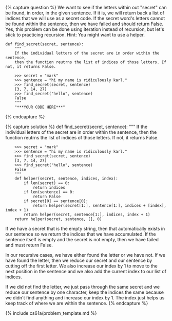 {% capture question %}
We want to see if the letters within out "secret" can be found, in order, in the given sentence. If it is, we will return back a list of indices that we will use as a secret code. If the secret word's letters cannot be found within the sentence, then we have failed and should return False. Yes, this problem can be done using iteration instead of recursion, but let's stick to practicing recursion. Hint: You might want to use a helper.

    def find_secret(secret, sentence):
        """
        If the individual letters of the secret are in order within the sentence,
        then the function reutrns the list of indices of those letters. If not, it returns False.

        >>> secret = "mark"
        >>> sentence = "hi my name is ridiculously karl."
        >>> find_secret(secret, sentence)
        [3, 7, 14, 27]
        >>> find_secret("hello", sentence)
        False
        """
        "***YOUR CODE HERE***"
{% endcapture %}

{% capture solution %}
    def find_secret(secret, sentence):
        """
        If the individual letters of the secret are in order within the sentence,
        then the function reutrns the list of indices of those letters. If not, it returns False.

        >>> secret = "mark"
        >>> sentence = "hi my name is ridiculously karl."
        >>> find_secret(secret, sentence)
        [3, 7, 14, 27]
        >>> find_secret("hello", sentence)
        False
        """
        def helper(secret, sentence, indices, index):
            if len(secret) == 0:
                return indices
            if len(sentence) == 0:
                return False
            if secret[0] == sentence[0]:
                return helper(secret[1:], sentence[1:], indices + [index], index + 1)
            return helper(secret, sentence[1:], indices, index + 1)
        return helper(secret, sentence, [], 0)

If we have a secret that is the empty string, then that automatically exists in our sentence so we return the indices that we have accumulated. If the sentence itself is empty and the secret is not empty, then we have failed and must return False.

In our recursive cases, we have either found the letter or we have not. If we have found the letter, then we reduce our secret and our sentence by cutting off the first letter. We also increase our index by 1 to move to the next position in the sentence and we also add the current index to our list of indices. 

If we did not find the letter, we just pass through the same secret and we reduce our sentence by one character, keep the indices the same because we didn't find anything and increase our index by 1. The index just helps us keep track of where we are within the sentence. 
{% endcapture %}

{% include cs61a/problem_template.md %}